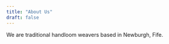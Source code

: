 ```yaml
---
title: "About Us"
draft: false
---
```


We are traditional handloom weavers based in Newburgh, Fife.
